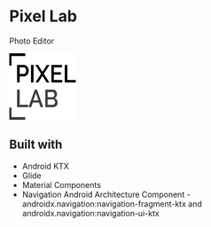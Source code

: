 # Pixel Lab

Photo Editor

<img src="./assets/icon.svg?sanitize=true" width="120" height="120">

## Built with

* Android KTX
* Glide
* Material Components
* Navigation Android Architecture Component - androidx.navigation:navigation-fragment-ktx and androidx.navigation:navigation-ui-ktx
